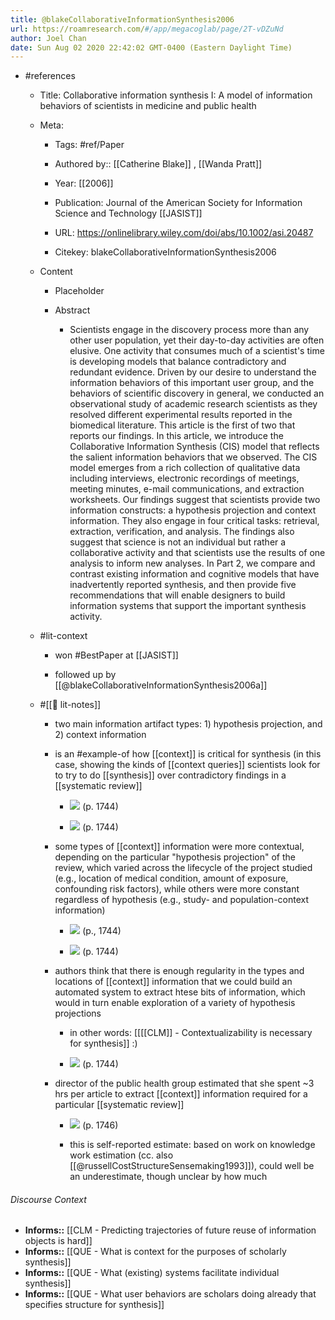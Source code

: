 ```yaml
---
title: @blakeCollaborativeInformationSynthesis2006
url: https://roamresearch.com/#/app/megacoglab/page/2T-vDZuNd
author: Joel Chan
date: Sun Aug 02 2020 22:42:02 GMT-0400 (Eastern Daylight Time)
---
```


- #references

    - Title: Collaborative information synthesis I: A model of information behaviors of scientists in medicine and public health

    - Meta:

        - Tags: #ref/Paper

        - Authored by::  [[Catherine Blake]] ,  [[Wanda Pratt]]

        - Year: [[2006]]

        - Publication: Journal of the American Society for Information Science and Technology [[JASIST]]

        - URL: https://onlinelibrary.wiley.com/doi/abs/10.1002/asi.20487

        - Citekey: blakeCollaborativeInformationSynthesis2006

    - Content

        - Placeholder

        - Abstract

            - Scientists engage in the discovery process more than any other user population, yet their day-to-day activities are often elusive. One activity that consumes much of a scientist's time is developing models that balance contradictory and redundant evidence. Driven by our desire to understand the information behaviors of this important user group, and the behaviors of scientific discovery in general, we conducted an observational study of academic research scientists as they resolved different experimental results reported in the biomedical literature. This article is the first of two that reports our findings. In this article, we introduce the Collaborative Information Synthesis (CIS) model that reflects the salient information behaviors that we observed. The CIS model emerges from a rich collection of qualitative data including interviews, electronic recordings of meetings, meeting minutes, e-mail communications, and extraction worksheets. Our findings suggest that scientists provide two information constructs: a hypothesis projection and context information. They also engage in four critical tasks: retrieval, extraction, verification, and analysis. The findings also suggest that science is not an individual but rather a collaborative activity and that scientists use the results of one analysis to inform new analyses. In Part 2, we compare and contrast existing information and cognitive models that have inadvertently reported synthesis, and then provide five recommendations that will enable designers to build information systems that support the important synthesis activity.

    - #lit-context

        - won #BestPaper at [[JASIST]]

        - followed up by [[@blakeCollaborativeInformationSynthesis2006a]]

    - #[[📝 lit-notes]]

        - two main information artifact types: 1) hypothesis projection, and 2) context information

        - is an #example-of how [[context]] is critical for synthesis (in this case, showing the kinds of [[context queries]] scientists look for to try to do [[synthesis]] over contradictory findings in a [[systematic review]]

            - ![](https://firebasestorage.googleapis.com/v0/b/firescript-577a2.appspot.com/o/imgs%2Fapp%2Fmegacoglab%2FHMQH8rqkuk.png?alt=media&token=037f6d7e-f1e4-4738-a841-58923bbacadc) (p. 1744)

            - ![](https://firebasestorage.googleapis.com/v0/b/firescript-577a2.appspot.com/o/imgs%2Fapp%2Fmegacoglab%2F1iSPHVlrcS.png?alt=media&token=5700d1f3-6c77-4b9a-a51c-bc083004ae33) (p. 1744)

        - some types of [[context]] information were more contextual, depending on the particular "hypothesis projection" of the review, which varied across the lifecycle of the project studied (e.g., location of medical condition, amount of exposure, confounding risk factors), while others were more constant regardless of hypothesis (e.g., study- and population-context information)

            - ![](https://firebasestorage.googleapis.com/v0/b/firescript-577a2.appspot.com/o/imgs%2Fapp%2Fmegacoglab%2FB4elpsPH17.png?alt=media&token=afbe16b6-a3e6-478f-9929-95c520444ad3) (p., 1744)

            - ![](https://firebasestorage.googleapis.com/v0/b/firescript-577a2.appspot.com/o/imgs%2Fapp%2Fmegacoglab%2FHMQH8rqkuk.png?alt=media&token=037f6d7e-f1e4-4738-a841-58923bbacadc) (p. 1744)

        - authors think that there is enough regularity in the types and locations of [[context]] information that we could build an automated system to extract htese bits of information, which would in turn enable exploration of a variety of hypothesis projections

            - in other words: [[[[CLM]] - Contextualizability is necessary for synthesis]] :)

            - ![](https://firebasestorage.googleapis.com/v0/b/firescript-577a2.appspot.com/o/imgs%2Fapp%2Fmegacoglab%2F_KER50Xs10.png?alt=media&token=b19c8f59-7da5-4ccd-bcb5-4e7f2f7f2f49) (p. 1744)

        - director of the public health group estimated that she spent ~3 hrs per article to extract [[context]] information required  for a particular [[systematic review]]

            - ![](https://firebasestorage.googleapis.com/v0/b/firescript-577a2.appspot.com/o/imgs%2Fapp%2Fmegacoglab%2FbDAZcjYk1P.png?alt=media&token=5758ef30-d816-4a53-82c0-b32abc55e667) (p. 1746)

            - this is self-reported estimate: based on work on knowledge work estimation (cc. also [[@russellCostStructureSensemaking1993]]), could well be an underestimate, though unclear by how much

###### Discourse Context

- **Informs::** [[CLM - Predicting trajectories of future reuse of information objects is hard]]
- **Informs::** [[QUE - What is context for the purposes of scholarly synthesis]]
- **Informs::** [[QUE - What (existing) systems facilitate individual synthesis]]
- **Informs::** [[QUE - What user behaviors are scholars doing already that specifies structure for synthesis]]
